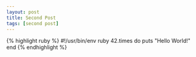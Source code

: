 ```yaml
---
layout: post
title: Second Post
tags: [second post]
---
```


{% highlight ruby %}
#!/usr/bin/env ruby
42.times do
    puts "Hello World!"
end
{% endhighlight %}
